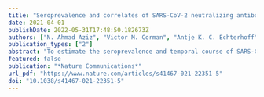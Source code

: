 ```yaml
---
title: "Seroprevalence and correlates of SARS-CoV-2 neutralizing antibodies from a population-based study in Bonn, Germany"
date: 2021-04-01
publishDate: 2022-05-31T17:48:50.182673Z
authors: ["N. Ahmad Aziz", "Victor M. Corman", "Antje K. C. Echterhoff", "Marcel A. Müller", "Anja Richter", "Antonio Schmandke", "Marie Luisa Schmidt", "Thomas H. Schmidt", "Folgerdiena M. de Vries", "Christian Drosten", "Monique M. B. Breteler"]
publication_types: ["2"]
abstract: "To estimate the seroprevalence and temporal course of SARS-CoV-2 neutralizing antibodies, we embedded a multi-tiered seroprevalence survey within an ongoing community-based cohort study in Bonn, Germany. We first assessed anti-SARS-CoV-2 immunoglobulin G levels with an immunoassay, followed by confirmatory testing of borderline and positive test results with a recombinant spike-based immunofluorescence assay and a plaque reduction neutralization test (PRNT). Those with a borderline or positive immunoassay result were retested after 4 to 5 months. At baseline, 4771 persons participated (88% response rate). Between April 24th and June 30th, 2020, seroprevalence was 0.97% (95% CI: 0.72−1.30) by immunoassay and 0.36% (95% CI: 0.21−0.61) when considering only those with two additional positive confirmatory tests. Importantly, about 20% of PRNT+ individuals lost their neutralizing antibodies within five months. Here, we show that neutralizing antibodies are detectable in only one third of those with a positive immunoassay result, and wane relatively quickly."
featured: false
publication: "*Nature Communications*"
url_pdf: "https://www.nature.com/articles/s41467-021-22351-5"
doi: "10.1038/s41467-021-22351-5"
---
```


